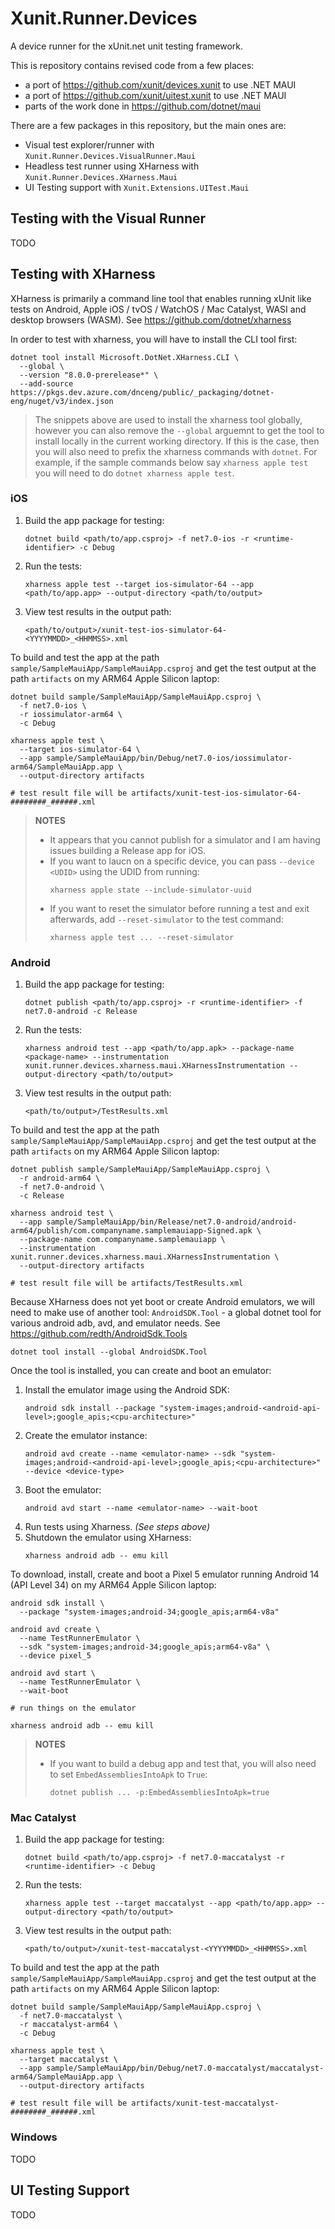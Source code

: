 # Xunit.Runner.Devices

A device runner for the xUnit.net unit testing framework.

This is repository contains revised code from a few places:
 - a port of https://github.com/xunit/devices.xunit to use .NET MAUI
 - a port of https://github.com/xunit/uitest.xunit to use .NET MAUI
 - parts of the work done in https://github.com/dotnet/maui

There are a few packages in this repository, but the main ones are:

 - Visual test explorer/runner with `Xunit.Runner.Devices.VisualRunner.Maui`
 - Headless test runner using XHarness with `Xunit.Runner.Devices.XHarness.Maui`
 - UI Testing support with `Xunit.Extensions.UITest.Maui`

## Testing with the Visual Runner

TODO


## Testing with XHarness

XHarness is primarily a command line tool that enables running xUnit like tests on Android, Apple iOS / tvOS / WatchOS / Mac Catalyst, WASI and desktop browsers (WASM). See https://github.com/dotnet/xharness

In order to test with xharness, you will have to install the CLI tool first:

```
dotnet tool install Microsoft.DotNet.XHarness.CLI \
  --global \
  --version "8.0.0-prerelease*" \
  --add-source https://pkgs.dev.azure.com/dnceng/public/_packaging/dotnet-eng/nuget/v3/index.json
```

> The snippets above are used to install the xharness tool globally, however you can also remove the `--global` arguemnt to get the tool to install locally in the current working directory. If this is the case, then you will also need to prefix the xharness commands with `dotnet`. For example, if the sample commands below say `xharness apple test` you will need to do `dotnet xharness apple test`.


### iOS

1. Build the app package for testing:
   ```
   dotnet build <path/to/app.csproj> -f net7.0-ios -r <runtime-identifier> -c Debug
   ```
2. Run the tests:  
   ```
   xharness apple test --target ios-simulator-64 --app <path/to/app.app> --output-directory <path/to/output>
   ```
3. View test results in the output path:  
   ```
   <path/to/output>/xunit-test-ios-simulator-64-<YYYYMMDD>_<HHMMSS>.xml
   ```

To build and test the app at the path `sample/SampleMauiApp/SampleMauiApp.csproj` and get the test output at the path `artifacts` on my ARM64 Apple Silicon laptop:

```
dotnet build sample/SampleMauiApp/SampleMauiApp.csproj \
  -f net7.0-ios \
  -r iossimulator-arm64 \
  -c Debug

xharness apple test \
  --target ios-simulator-64 \
  --app sample/SampleMauiApp/bin/Debug/net7.0-ios/iossimulator-arm64/SampleMauiApp.app \
  --output-directory artifacts

# test result file will be artifacts/xunit-test-ios-simulator-64-########_######.xml
```

> **NOTES**
> * It appears that you cannot publish for a simulator and I am having issues building a Release app for iOS.
> * If you want to laucn on a specific device, you can pass `--device <UDID>` using the UDID from running:  
>   ```
>   xharness apple state --include-simulator-uuid
>   ```
> * If you want to reset the simulator before running a test and exit afterwards, add `--reset-simulator` to the test command:  
>   ```
>   xharness apple test ... --reset-simulator
>   ```


### Android

1. Build the app package for testing:  
   ```
   dotnet publish <path/to/app.csproj> -r <runtime-identifier> -f net7.0-android -c Release
   ```
2. Run the tests:  
   ```
   xharness android test --app <path/to/app.apk> --package-name <package-name> --instrumentation xunit.runner.devices.xharness.maui.XHarnessInstrumentation --output-directory <path/to/output>
   ```
3. View test results in the output path:  
   ```
   <path/to/output>/TestResults.xml
   ```

To build and test the app at the path `sample/SampleMauiApp/SampleMauiApp.csproj` and get the test output at the path `artifacts` on my ARM64 Apple Silicon laptop:

```
dotnet publish sample/SampleMauiApp/SampleMauiApp.csproj \
  -r android-arm64 \
  -f net7.0-android \
  -c Release

xharness android test \
  --app sample/SampleMauiApp/bin/Release/net7.0-android/android-arm64/publish/com.companyname.samplemauiapp-Signed.apk \
  --package-name com.companyname.samplemauiapp \
  --instrumentation xunit.runner.devices.xharness.maui.XHarnessInstrumentation \
  --output-directory artifacts

# test result file will be artifacts/TestResults.xml
```

Because XHarness does not yet boot or create Android emulators, we will need to make use of another tool: `AndroidSDK.Tool` - a global dotnet tool for various android adb, avd, and emulator needs. See https://github.com/redth/AndroidSdk.Tools

```
dotnet tool install --global AndroidSDK.Tool
```

Once the tool is installed, you can create and boot an emulator:

1. Install the emulator image using the Android SDK:  
   ```
   android sdk install --package "system-images;android-<android-api-level>;google_apis;<cpu-architecture>"
   ```
2. Create the emulator instance:  
   ```
   android avd create --name <emulator-name> --sdk "system-images;android-<android-api-level>;google_apis;<cpu-architecture>" --device <device-type>
   ```
3. Boot the emulator:  
   ```
   android avd start --name <emulator-name> --wait-boot
   ```
4. Run tests using Xharness. _(See steps above)_
5. Shutdown the emulator using XHarness:  
   ```
   xharness android adb -- emu kill
   ```

To download, install, create and boot a Pixel 5 emulator running Android 14 (API Level 34) on my ARM64 Apple Silicon laptop:

```
android sdk install \
  --package "system-images;android-34;google_apis;arm64-v8a"

android avd create \
  --name TestRunnerEmulator \
  --sdk "system-images;android-34;google_apis;arm64-v8a" \
  --device pixel_5

android avd start \
  --name TestRunnerEmulator \
  --wait-boot

# run things on the emulator

xharness android adb -- emu kill
```

> **NOTES**
> * If you want to build a debug app and test that, you will also need to set `EmbedAssembliesIntoApk` to `True`:  
>   ```
>   dotnet publish ... -p:EmbedAssembliesIntoApk=true
>   ```


### Mac Catalyst

1. Build the app package for testing:
   ```
   dotnet build <path/to/app.csproj> -f net7.0-maccatalyst -r <runtime-identifier> -c Debug
   ```
2. Run the tests:  
   ```
   xharness apple test --target maccatalyst --app <path/to/app.app> --output-directory <path/to/output>
   ```
3. View test results in the output path:  
   ```
   <path/to/output>/xunit-test-maccatalyst-<YYYYMMDD>_<HHMMSS>.xml
   ```

To build and test the app at the path `sample/SampleMauiApp/SampleMauiApp.csproj` and get the test output at the path `artifacts` on my ARM64 Apple Silicon laptop:

```
dotnet build sample/SampleMauiApp/SampleMauiApp.csproj \
  -f net7.0-maccatalyst \
  -r maccatalyst-arm64 \
  -c Debug

xharness apple test \
  --target maccatalyst \
  --app sample/SampleMauiApp/bin/Debug/net7.0-maccatalyst/maccatalyst-arm64/SampleMauiApp.app \
  --output-directory artifacts

# test result file will be artifacts/xunit-test-maccatalyst-########_######.xml
```


### Windows

TODO


## UI Testing Support

TODO
